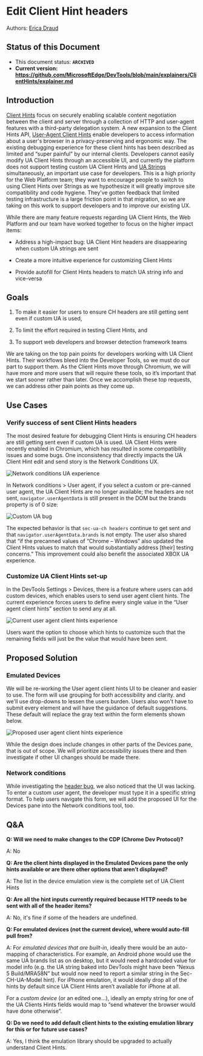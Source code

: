 # Edit Client Hint headers 

Authors: [Erica Draud](https://github.com/erdraud)

## Status of this Document
* This document status: **`ARCHIVED`**
* **Current version: https://github.com/MicrosoftEdge/DevTools/blob/main/explainers/ClientHints/explainer.md**
    
## Introduction

[Client Hints](https://wicg.github.io/client-hints-infrastructure/) focus on securely enabling scalable content negotiation between the client and server through a collection of HTTP and user-agent features with a third-party delegation system. A new expansion to the Client Hints API, [User-Agent Client Hints](https://wicg.github.io/ua-client-hints/) enable developers to access information about a user's browser in a privacy-preserving and ergonomic way. The existing debugging experience for these client hints has been described as limited and “super painful” by our internal clients. Developers cannot easily modify UA Client Hints through an accessible UI, and currently the platform does not support testing custom UA Client Hints and [UA Strings](https://developer.mozilla.org/docs/Web/HTTP/Headers/User-Agent) simultaneously, an important use case for developers. This is a high priority for the Web Platform team; they want to encourage people to switch to using Client Hints over Strings as we hypothesize it will greatly improve site compatibility and code hygiene. They’ve gotten feedback that limited testing infrastructure is a large friction point in that migration, so we are taking on this work to support developers and to improve our existing UX.  

While there are many feature requests regarding UA Client Hints, the Web Platform and our team have worked together to focus on the higher impact items: 

- Address a high-impact bug: UA Client Hint headers are disappearing when custom UA strings are sent 

- Create a more intuitive experience for customizing Client Hints 

- Provide autofill for Client Hints headers to match UA string info and vice-versa 

## Goals

1. To make it easier for users to ensure CH headers are still getting sent even if custom UA is used, 

2. To limit the effort required in testing Client Hints, and 

3. To support web developers and browser detection framework teams 

We are taking on the top pain points for developers working with UA Client Hints. Their workflows bleed into the Developer Tools, so we must do our part to support them. As the Client Hints move through Chromium, we will have more and more users that will require these tools, so it’s important that we start sooner rather than later. Once we accomplish these top requests, we can address other pain points as they come up. 

## Use Cases

### Verify success of sent Client Hints headers 
 
The most desired feature for debugging Client Hints is ensuring CH headers are still getting sent even if custom UA is used. UA Client Hints were recently enabled in Chromium, which has resulted in some compatibility issues and some bugs. One inconsistency that directly impacts the UA Client Hint edit and send story is the Network Conditions UX. 

![Network conditions UA experience](ua-network-conditions.jpg) 

In Network conditions > User agent, if you select a custom or pre-canned user agent, the UA Client Hints are no longer available; the headers are not sent, `navigator.userAgentData` is still present in the DOM but the brands property is of 0 size: 
 
![Custom UA bug](custom-ua-bug.jpg) 

 
The expected behavior is that `sec-ua-ch headers` continue to get sent and that `navigator.userAgentData.brands` is not empty. The user also shared that “if the precanned values of “Chrome – Windows” also updated the Client Hints values to match that would substantially address [their] testing concerns.” This improvement could also benefit the associated XBOX UA experience. 

### Customize UA Client Hints set-up 

 
In the DevTools Settings > Devices, there is a feature where users can add custom devices, which enables users to send user agent client hints. The current experience forces users to define every single value in the “User agent client hints” section to send any at all.  

![Current user agent client hints experience](current-ua-devices.jpg)

Users want the option to choose which hints to customize such that the remaining fields will just be the value that would have been sent.  

## Proposed Solution

### Emulated Devices

We will be re-working the User agent client hints UI to be cleaner and easier to use. The form will use grouping for both accessibility and clarity. and we'll use drop-downs to lessen the users burden. Users also won't have to submit every element and will have the guidance of default suggestions. These default will replace the gray text within the form elements shown below.

![Proposed user agent client hints experience](proposed-ua-devices.jpg)

While the design does include changes in other parts of the Devices pane, that is out of scope. We will prioritize accessibility issues there and then investigate if other UI changes should be made there.

### Network conditions

While investigating the [header bug](https://bugs.chromium.org/p/chromium/issues/detail?id=1174299), we also noticed that the UI was lacking. To enter a custom user agent, the developer must type it in a specific string format. To help users navigate this form, we will add the proposed UI for the Devices pane into the Network conditions tool, too.  

## Q&A

**Q: Will we need to make changes to the CDP (Chrome Dev Protocol)?**

A: No

**Q: Are the client hints displayed in the Emulated Devices pane the only hints available or are there other options that aren’t displayed?**

A: The list in the device emulation view is the complete set of UA Client Hints

**Q: Are all the hint inputs currently required because HTTP needs to be sent with all of the header items?**

A: No, it's fine if some of the headers are undefined.

**Q: For emulated devices (not the current device), where would auto-fill pull from?**

A: For *emulated devices that are built-in*, ideally there would be an auto-mapping of characteristics. For example, an Android phone would use the same UA brands list as on desktop, but it would need a hardcoded value for model info (e.g. the UA string baked into DevTools might have been “Nexus 5 Build/MRA58N” but would now need to report a similar string in the Sec-CH-UA-Model hint). For iPhone emulation, it would ideally drop all of the hints by default since UA Client Hints aren’t available for iPhone at all.

For a *custom device* (or an edited one…), ideally an empty string for one of the UA Clients Hints fields would map to “send whatever the browser would have done otherwise”. 

**Q: Do we need to add default client hints to the existing emulation library for this or for future use cases?**

A: Yes, I think the emulation library should be upgraded to actually understand Client Hints.
